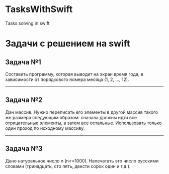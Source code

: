 # TasksWithSwift
Tasks solving in swift
# Задачи с решением на swift

## Задача №1
Составить программу, которая выводит на экран время года, в
зависимости от порядкового номера месяца (1, 2, …, 12).
***

## Задача №2
Дан массив. Нужно переписать его элементы в другой массив
такого же размера следующим образом: сначала должны идти
все отрицательные элементы, а затем все остальные.
Использовать только один проход по исходному массиву.
***

## Задача №3
Дано натуральное число n (n<=1000). Напечатать это число
русскими словами (тринадцать, сто пять, двести сорок один и
т.д.).
